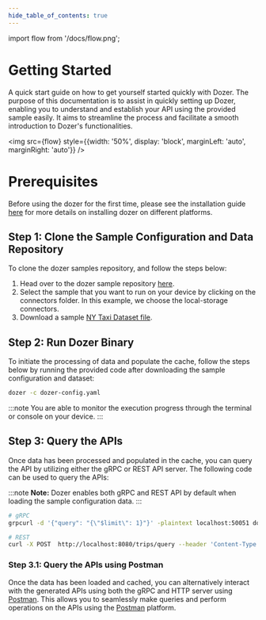 ```yaml
---
hide_table_of_contents: true
---
```

import flow from '/docs/flow.png';

# Getting Started
A quick start guide on how to get yourself started quickly with Dozer. The purpose of this documentation is to assist in quickly setting up Dozer, enabling you to understand and establish your API using the provided sample easily. It aims to streamline the process and facilitate a smooth introduction to Dozer's functionalities.

<img src={flow} style={{width: '50%', display: 'block', marginLeft: 'auto', marginRight: 'auto'}} />

# Prerequisites
Before using the dozer for the first time, please see the installation guide [here](2_installation.md) for more details on installing dozer on different platforms.

## Step 1: Clone the Sample Configuration and Data Repository
To clone the dozer samples repository, and follow the steps below:
1. Head over to the dozer sample repository [here](https://github.com/getdozer/dozer-samples/tree/main).
2. Select the sample that you want to run on your device by clicking on the connectors folder. In this example, we choose the local-storage connectors.
3. Download a sample [NY Taxi Dataset file](https://www.nyc.gov/site/tlc/about/tlc-trip-record-data.page).

## Step 2: Run Dozer Binary
To initiate the processing of data and populate the cache, follow the steps below by running the provided code after downloading the sample configuration and dataset:

```bash
dozer -c dozer-config.yaml
```
:::note
You are able to monitor the execution progress through the terminal or console on your device.
:::

## Step 3: Query the APIs
Once data has been processed and populated in the cache, you can query the API by utilizing either the gRPC or REST API server. The following code can be used to query the APIs:

:::note
**Note:**
Dozer enables both gRPC and REST API by default when loading the sample configuration data.
:::

```bash
# gRPC
grpcurl -d '{"query": "{\"$limit\": 1}"}' -plaintext localhost:50051 dozer.generated.trips_cache.TripsCaches/query

# REST
curl -X POST  http://localhost:8080/trips/query --header 'Content-Type: application/json' --data-raw '{"$limit":3}'
```

### Step 3.1: Query the APIs using Postman
Once the data has been loaded and cached, you can alternatively interact with the generated APIs using both the gRPC and HTTP server using [Postman](https://www.postman.com/). This allows you to seamlessly make queries and perform operations on the APIs using the [Postman](https://www.postman.com/) platform.
